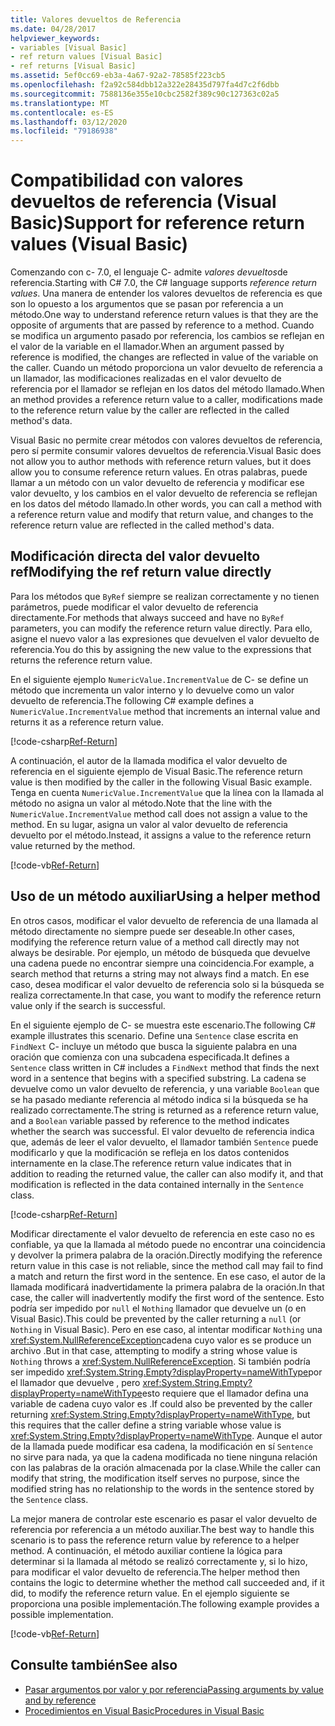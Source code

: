 ```yaml
---
title: Valores devueltos de Referencia
ms.date: 04/28/2017
helpviewer_keywords:
- variables [Visual Basic]
- ref return values [Visual Basic]
- ref returns [Visual Basic]
ms.assetid: 5ef0cc69-eb3a-4a67-92a2-78585f223cb5
ms.openlocfilehash: f2a92c584dbb12a322e28435d797fa4d7c2f6dbb
ms.sourcegitcommit: 7588136e355e10cbc2582f389c90c127363c02a5
ms.translationtype: MT
ms.contentlocale: es-ES
ms.lasthandoff: 03/12/2020
ms.locfileid: "79186938"
---
```

# <a name="support-for-reference-return-values-visual-basic"></a><span data-ttu-id="557fc-102">Compatibilidad con valores devueltos de referencia (Visual Basic)</span><span class="sxs-lookup"><span data-stu-id="557fc-102">Support for reference return values (Visual Basic)</span></span>

<span data-ttu-id="557fc-103">Comenzando con c- 7.0, el lenguaje C- admite *valores devueltos*de referencia.</span><span class="sxs-lookup"><span data-stu-id="557fc-103">Starting with C# 7.0, the C# language supports *reference return values*.</span></span> <span data-ttu-id="557fc-104">Una manera de entender los valores devueltos de referencia es que son lo opuesto a los argumentos que se pasan por referencia a un método.</span><span class="sxs-lookup"><span data-stu-id="557fc-104">One way to understand reference return values is that they are the opposite of arguments that are passed by reference to a method.</span></span> <span data-ttu-id="557fc-105">Cuando se modifica un argumento pasado por referencia, los cambios se reflejan en el valor de la variable en el llamador.</span><span class="sxs-lookup"><span data-stu-id="557fc-105">When an argument passed by reference is modified, the changes are reflected in value of the variable on the caller.</span></span> <span data-ttu-id="557fc-106">Cuando un método proporciona un valor devuelto de referencia a un llamador, las modificaciones realizadas en el valor devuelto de referencia por el llamador se reflejan en los datos del método llamado.</span><span class="sxs-lookup"><span data-stu-id="557fc-106">When an method provides a reference return value to a caller, modifications made to the reference return value by the caller are reflected in the called method's data.</span></span>

<span data-ttu-id="557fc-107">Visual Basic no permite crear métodos con valores devueltos de referencia, pero sí permite consumir valores devueltos de referencia.</span><span class="sxs-lookup"><span data-stu-id="557fc-107">Visual Basic does not allow you to author methods with reference return values, but it does allow you to consume reference return values.</span></span> <span data-ttu-id="557fc-108">En otras palabras, puede llamar a un método con un valor devuelto de referencia y modificar ese valor devuelto, y los cambios en el valor devuelto de referencia se reflejan en los datos del método llamado.</span><span class="sxs-lookup"><span data-stu-id="557fc-108">In other words, you can call a method with a reference return value and modify that return value, and changes to the reference return value are reflected in the called method's data.</span></span>

## <a name="modifying-the-ref-return-value-directly"></a><span data-ttu-id="557fc-109">Modificación directa del valor devuelto ref</span><span class="sxs-lookup"><span data-stu-id="557fc-109">Modifying the ref return value directly</span></span>

<span data-ttu-id="557fc-110">Para los métodos que `ByRef` siempre se realizan correctamente y no tienen parámetros, puede modificar el valor devuelto de referencia directamente.</span><span class="sxs-lookup"><span data-stu-id="557fc-110">For methods that always succeed and have no `ByRef` parameters, you can modify the reference return value directly.</span></span> <span data-ttu-id="557fc-111">Para ello, asigne el nuevo valor a las expresiones que devuelven el valor devuelto de referencia.</span><span class="sxs-lookup"><span data-stu-id="557fc-111">You do this by assigning the new value to the expressions that returns the reference return value.</span></span>

<span data-ttu-id="557fc-112">En el siguiente ejemplo `NumericValue.IncrementValue` de C- se define un método que incrementa un valor interno y lo devuelve como un valor devuelto de referencia.</span><span class="sxs-lookup"><span data-stu-id="557fc-112">The following C# example defines a `NumericValue.IncrementValue` method that increments an internal value and returns it as a reference return value.</span></span>

[!code-csharp[Ref-Return](../../../../../samples/snippets/visualbasic/programming-guide/language-features/procedures/ref-returns1.cs)]

<span data-ttu-id="557fc-113">A continuación, el autor de la llamada modifica el valor devuelto de referencia en el siguiente ejemplo de Visual Basic.</span><span class="sxs-lookup"><span data-stu-id="557fc-113">The reference return value is then modified by the caller in the following Visual Basic example.</span></span> <span data-ttu-id="557fc-114">Tenga en cuenta `NumericValue.IncrementValue` que la línea con la llamada al método no asigna un valor al método.</span><span class="sxs-lookup"><span data-stu-id="557fc-114">Note that the line with the `NumericValue.IncrementValue` method call does not assign a value to the method.</span></span> <span data-ttu-id="557fc-115">En su lugar, asigna un valor al valor devuelto de referencia devuelto por el método.</span><span class="sxs-lookup"><span data-stu-id="557fc-115">Instead, it assigns a value to the reference return value returned by the method.</span></span>

[!code-vb[Ref-Return](../../../../../samples/snippets/visualbasic/programming-guide/language-features/procedures/use-ref-returns1.vb)]

## <a name="using-a-helper-method"></a><span data-ttu-id="557fc-116">Uso de un método auxiliar</span><span class="sxs-lookup"><span data-stu-id="557fc-116">Using a helper method</span></span>

<span data-ttu-id="557fc-117">En otros casos, modificar el valor devuelto de referencia de una llamada al método directamente no siempre puede ser deseable.</span><span class="sxs-lookup"><span data-stu-id="557fc-117">In other cases, modifying the reference return value of a method call directly may not always be desirable.</span></span> <span data-ttu-id="557fc-118">Por ejemplo, un método de búsqueda que devuelve una cadena puede no encontrar siempre una coincidencia.</span><span class="sxs-lookup"><span data-stu-id="557fc-118">For example, a search method that returns a string may not always find a match.</span></span> <span data-ttu-id="557fc-119">En ese caso, desea modificar el valor devuelto de referencia solo si la búsqueda se realiza correctamente.</span><span class="sxs-lookup"><span data-stu-id="557fc-119">In that case, you want to modify the reference return value only if the search is successful.</span></span>

<span data-ttu-id="557fc-120">En el siguiente ejemplo de C- se muestra este escenario.</span><span class="sxs-lookup"><span data-stu-id="557fc-120">The following C# example illustrates this scenario.</span></span> <span data-ttu-id="557fc-121">Define una `Sentence` clase escrita en `FindNext` C- incluye un método que busca la siguiente palabra en una oración que comienza con una subcadena especificada.</span><span class="sxs-lookup"><span data-stu-id="557fc-121">It defines a `Sentence` class written in C# includes a `FindNext` method that finds the next word in a sentence that begins with a specified substring.</span></span> <span data-ttu-id="557fc-122">La cadena se devuelve como un valor devuelto de referencia, y una variable `Boolean` que se ha pasado mediante referencia al método indica si la búsqueda se ha realizado correctamente.</span><span class="sxs-lookup"><span data-stu-id="557fc-122">The string is returned as a reference return value, and a `Boolean` variable passed by reference to the method indicates whether the search was successful.</span></span> <span data-ttu-id="557fc-123">El valor devuelto de referencia indica que, además de leer el valor devuelto, el llamador también `Sentence` puede modificarlo y que la modificación se refleja en los datos contenidos internamente en la clase.</span><span class="sxs-lookup"><span data-stu-id="557fc-123">The reference return value indicates that in addition to reading the returned value, the caller can also modify it, and that modification is reflected in the data contained internally in the `Sentence` class.</span></span>

[!code-csharp[Ref-Return](../../../../../samples/snippets/visualbasic/getting-started/ref-returns.cs)]

<span data-ttu-id="557fc-124">Modificar directamente el valor devuelto de referencia en este caso no es confiable, ya que la llamada al método puede no encontrar una coincidencia y devolver la primera palabra de la oración.</span><span class="sxs-lookup"><span data-stu-id="557fc-124">Directly modifying the reference return value in this case is not reliable, since the method call may fail to find a match and return the first word in the sentence.</span></span> <span data-ttu-id="557fc-125">En ese caso, el autor de la llamada modificará inadvertidamente la primera palabra de la oración.</span><span class="sxs-lookup"><span data-stu-id="557fc-125">In that case, the caller will inadvertently modify the first word of the sentence.</span></span> <span data-ttu-id="557fc-126">Esto podría ser impedido por `null` el `Nothing` llamador que devuelve un (o en Visual Basic).</span><span class="sxs-lookup"><span data-stu-id="557fc-126">This could be prevented by the caller returning a `null` (or `Nothing` in Visual Basic).</span></span> <span data-ttu-id="557fc-127">Pero en ese caso, al intentar modificar `Nothing` una <xref:System.NullReferenceException>cadena cuyo valor es se produce un archivo .</span><span class="sxs-lookup"><span data-stu-id="557fc-127">But in that case, attempting to modify a string whose value is `Nothing` throws a <xref:System.NullReferenceException>.</span></span> <span data-ttu-id="557fc-128">Si también podría ser impedido <xref:System.String.Empty?displayProperty=nameWithType>por el llamador que devuelve , pero <xref:System.String.Empty?displayProperty=nameWithType>esto requiere que el llamador defina una variable de cadena cuyo valor es .</span><span class="sxs-lookup"><span data-stu-id="557fc-128">If could also be prevented by the caller returning <xref:System.String.Empty?displayProperty=nameWithType>, but this requires that the caller define a string variable whose value is <xref:System.String.Empty?displayProperty=nameWithType>.</span></span> <span data-ttu-id="557fc-129">Aunque el autor de la llamada puede modificar esa cadena, la modificación en sí `Sentence` no sirve para nada, ya que la cadena modificada no tiene ninguna relación con las palabras de la oración almacenada por la clase.</span><span class="sxs-lookup"><span data-stu-id="557fc-129">While the caller can modify that string, the modification itself serves no purpose, since the modified string has no relationship to the words in the sentence stored by the `Sentence` class.</span></span>

<span data-ttu-id="557fc-130">La mejor manera de controlar este escenario es pasar el valor devuelto de referencia por referencia a un método auxiliar.</span><span class="sxs-lookup"><span data-stu-id="557fc-130">The best way to handle this scenario is to pass the reference return value by reference to a helper method.</span></span> <span data-ttu-id="557fc-131">A continuación, el método auxiliar contiene la lógica para determinar si la llamada al método se realizó correctamente y, si lo hizo, para modificar el valor devuelto de referencia.</span><span class="sxs-lookup"><span data-stu-id="557fc-131">The helper method then contains the logic to determine whether the method call succeeded and, if it did, to modify the reference return value.</span></span> <span data-ttu-id="557fc-132">En el ejemplo siguiente se proporciona una posible implementación.</span><span class="sxs-lookup"><span data-stu-id="557fc-132">The following example provides a possible implementation.</span></span>

[!code-vb[Ref-Return](../../../../../samples/snippets/visualbasic/getting-started/ref-return-helper.vb#1)]

## <a name="see-also"></a><span data-ttu-id="557fc-133">Consulte también</span><span class="sxs-lookup"><span data-stu-id="557fc-133">See also</span></span>

- [<span data-ttu-id="557fc-134">Pasar argumentos por valor y por referencia</span><span class="sxs-lookup"><span data-stu-id="557fc-134">Passing arguments by value and by reference</span></span>](passing-arguments-by-value-and-by-reference.md)
- [<span data-ttu-id="557fc-135">Procedimientos en Visual Basic</span><span class="sxs-lookup"><span data-stu-id="557fc-135">Procedures in Visual Basic</span></span>](index.md)
